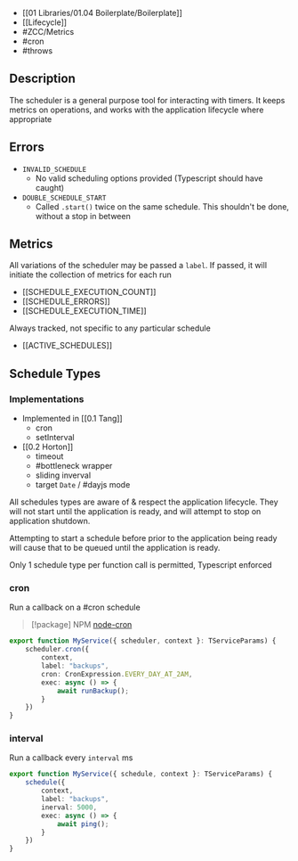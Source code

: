 - [[01 Libraries/01.04 Boilerplate/Boilerplate]]
- [[Lifecycle]]
- #ZCC/Metrics
- #cron
- #throws

## Description

The scheduler is a general purpose tool for interacting with timers. It keeps metrics on operations, and works with the application lifecycle where appropriate

## Errors

- `INVALID_SCHEDULE`
	- No valid scheduling options provided (Typescript should have caught)
- `DOUBLE_SCHEDULE_START`
	- Called `.start()` twice on the same schedule. This shouldn't be done, without a stop in between

## Metrics

All variations of the scheduler may be passed a `label`. If passed, it will initiate the collection of metrics for each run


- [[SCHEDULE_EXECUTION_COUNT]]
- [[SCHEDULE_ERRORS]]
- [[SCHEDULE_EXECUTION_TIME]]

Always tracked, not specific to any particular schedule
- [[ACTIVE_SCHEDULES]]

## Schedule Types

### Implementations

- Implemented in [[0.1 Tang]]
	- cron
	- setInterval
- [[0.2 Horton]]
	- timeout
	- #bottleneck wrapper
	- sliding inverval
	- target `Date` / #dayjs mode

All schedules types are aware of & respect the application lifecycle. They will not start until the application is ready, and will attempt to stop on application shutdown.

Attempting to start a schedule before prior to the application being ready will cause that to be queued until the application is ready. 

Only 1  schedule type per function call is permitted, Typescript enforced
### cron
Run a callback on a #cron schedule

> [!package] NPM [node-cron](https://www.npmjs.com/package/node-cron)

```typescript
export function MyService({ scheduler, context }: TServiceParams) {
	scheduler.cron({
		context,
		label: "backups",
		cron: CronExpression.EVERY_DAY_AT_2AM,
		exec: async () => {
			await runBackup();
		}
	})
}
```

### interval
Run a callback every `interval` ms

```typescript
export function MyService({ schedule, context }: TServiceParams) {
	schedule({
		context,
		label: "backups",
		inerval: 5000,
		exec: async () => {
			await ping();
		}
	})
}
```
